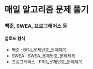 # 매일 알고리즘 문제 풀기

### 백준, SWEA, 프로그래머스 등
#### 업로드 형식
- 백준 : BOJ_문제번호_문제제목
- SWEA : SWEA_문제번호_문제제목
- 프로그래머스 : PRO_문제번호_문제제목
